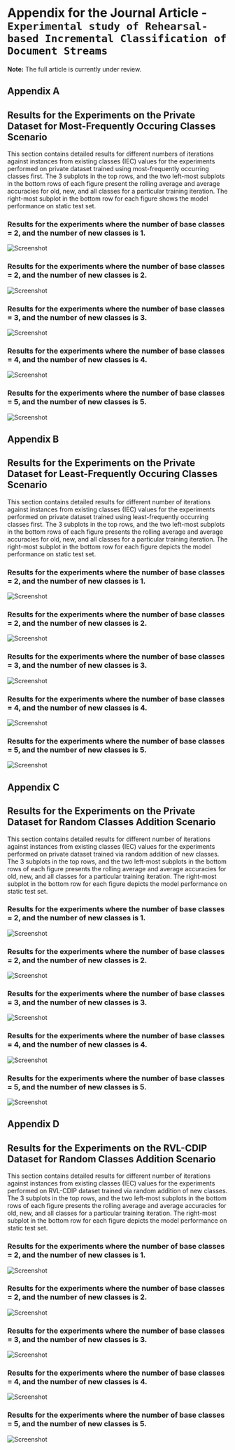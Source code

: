# Appendix for the Journal Article - `Experimental study of Rehearsal-based Incremental Classification of Document Streams`

**Note:** The full article is currently under review.

## Appendix A 

## Results for the Experiments on the Private Dataset for Most-Frequently Occuring Classes Scenario

This section contains detailed results for different numbers of iterations against instances from existing classes (IEC) values for the experiments performed on private dataset trained using most-frequently occurring classes first. The 3 subplots in the top rows, and the two left-most subplots in the bottom rows of each figure present the rolling average and average accuracies for old, new, and all classes for a particular training iteration. The right-most subplot in the bottom row  for each figure shows the model performance on static test set. 


### Results for the experiments where the number of base classes = 2, and the number of new classes is 1.

![Screenshot](pvt-lg-all-1x1.PNG)


### Results for the experiments where the number of base classes = 2, and the number of new classes is 2.

![Screenshot](pvt-lg-all-2x2.PNG)


### Results for the experiments where the number of base classes = 3, and the number of new classes is 3.

![Screenshot](pvt-lg-all-3x3.PNG)


### Results for the experiments where the number of base classes = 4, and the number of new classes is 4.

![Screenshot](pvt-lg-all-4x4.PNG)


### Results for the experiments where the number of base classes = 5, and the number of new classes is 5.

![Screenshot](pvt-lg-all-5x5.PNG)



## Appendix B 

## Results for the Experiments on the Private Dataset for Least-Frequently Occuring Classes Scenario

This section contains detailed results for different number of iterations against instances from existing classes (IEC) values for the experiments performed on private dataset trained using least-frequently occurring classes first. The 3 subplots in the top rows, and the two left-most subplots in the bottom rows of each figure presents the rolling average and average accuracies for old, new, and all classes for a particular training iteration. The right-most subplot in the bottom row  for each figure depicts the model performance on static test set.


### Results for the experiments where the number of base classes = 2, and the number of new classes is 1.

![Screenshot](pvt-sf-all-1x1.PNG)


### Results for the experiments where the number of base classes = 2, and the number of new classes is 2.

![Screenshot](pvt-sf-all-2x2.PNG)


### Results for the experiments where the number of base classes = 3, and the number of new classes is 3.

![Screenshot](pvt-sf-all-3x3.PNG)


### Results for the experiments where the number of base classes = 4, and the number of new classes is 4.

![Screenshot](pvt-sf-all-4x4.PNG)


### Results for the experiments where the number of base classes = 5, and the number of new classes is 5.

![Screenshot](pvt-sf-all-5x5.PNG)



## Appendix C 

## Results for the Experiments on the Private Dataset for Random Classes Addition Scenario

This section contains detailed results for different number of iterations against instances from existing
classes (IEC) values for the experiments performed on private dataset trained via random addition of new
classes. The 3 subplots in the top rows, and the two left-most subplots in the bottom rows of each figure
presents the rolling average and average accuracies for old, new, and all classes for a particular training
iteration. The right-most subplot in the bottom row for each figure depicts the model performance on
static test set.

### Results for the experiments where the number of base classes = 2, and the number of new classes is 1.

![Screenshot](pvt-rd-all-1x1.PNG)


### Results for the experiments where the number of base classes = 2, and the number of new classes is 2.

![Screenshot](pvt-rd-all-2x2.PNG)


### Results for the experiments where the number of base classes = 3, and the number of new classes is 3.

![Screenshot](pvt-rd-all-3x3.PNG)


### Results for the experiments where the number of base classes = 4, and the number of new classes is 4.

![Screenshot](pvt-rd-all-4x4.PNG)


### Results for the experiments where the number of base classes = 5, and the number of new classes is 5.

![Screenshot](pvt-rd-all-5x5.PNG)


## Appendix D 

## Results for the Experiments on the RVL-CDIP Dataset for Random Classes Addition Scenario

This section contains detailed results for different number of iterations against instances from existing
classes (IEC) values for the experiments performed on RVL-CDIP dataset trained via random addition
of new classes. The 3 subplots in the top rows, and the two left-most subplots in the bottom rows of each
figure presents the rolling average and average accuracies for old, new, and all classes for a particular
training iteration. The right-most subplot in the bottom row for each figure depicts the model performance
on static test set.

### Results for the experiments where the number of base classes = 2, and the number of new classes is 1.

![Screenshot](rvl-rd-all-1x1.PNG)


### Results for the experiments where the number of base classes = 2, and the number of new classes is 2.

![Screenshot](rvl-rd-all-2x2.PNG)


### Results for the experiments where the number of base classes = 3, and the number of new classes is 3.

![Screenshot](rvl-rd-all-3x3.PNG)


### Results for the experiments where the number of base classes = 4, and the number of new classes is 4.

![Screenshot](rvl-rd-all-4x4.PNG)


### Results for the experiments where the number of base classes = 5, and the number of new classes is 5.

![Screenshot](rvl-rd-all-5x5.PNG)

